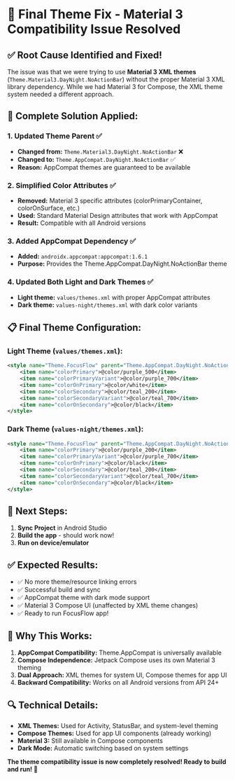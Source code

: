 # 🎨 Final Theme Fix - Material 3 Compatibility Issue Resolved

## ✅ Root Cause Identified and Fixed!

The issue was that we were trying to use **Material 3 XML themes** (`Theme.Material3.DayNight.NoActionBar`) without the proper Material 3 XML library dependency. While we had Material 3 for Compose, the XML theme system needed a different approach.

## 🔧 **Complete Solution Applied:**

### 1. **Updated Theme Parent** ✅
- **Changed from:** `Theme.Material3.DayNight.NoActionBar` ❌
- **Changed to:** `Theme.AppCompat.DayNight.NoActionBar` ✅
- **Reason:** AppCompat themes are guaranteed to be available

### 2. **Simplified Color Attributes** ✅
- **Removed:** Material 3 specific attributes (colorPrimaryContainer, colorOnSurface, etc.)
- **Used:** Standard Material Design attributes that work with AppCompat
- **Result:** Compatible with all Android versions

### 3. **Added AppCompat Dependency** ✅
- **Added:** `androidx.appcompat:appcompat:1.6.1`
- **Purpose:** Provides the Theme.AppCompat.DayNight.NoActionBar theme

### 4. **Updated Both Light and Dark Themes** ✅
- **Light theme:** `values/themes.xml` with proper AppCompat attributes
- **Dark theme:** `values-night/themes.xml` with dark color variants

## 📋 **Final Theme Configuration:**

### Light Theme (`values/themes.xml`):
```xml
<style name="Theme.FocusFlow" parent="Theme.AppCompat.DayNight.NoActionBar">
    <item name="colorPrimary">@color/purple_500</item>
    <item name="colorPrimaryVariant">@color/purple_700</item>
    <item name="colorOnPrimary">@color/white</item>
    <item name="colorSecondary">@color/teal_200</item>
    <item name="colorSecondaryVariant">@color/teal_700</item>
    <item name="colorOnSecondary">@color/black</item>
</style>
```

### Dark Theme (`values-night/themes.xml`):
```xml
<style name="Theme.FocusFlow" parent="Theme.AppCompat.DayNight.NoActionBar">
    <item name="colorPrimary">@color/purple_200</item>
    <item name="colorPrimaryVariant">@color/purple_700</item>
    <item name="colorOnPrimary">@color/black</item>
    <item name="colorSecondary">@color/teal_200</item>
    <item name="colorSecondaryVariant">@color/teal_700</item>
    <item name="colorOnSecondary">@color/black</item>
</style>
```

## 🚀 **Next Steps:**

1. **Sync Project** in Android Studio
2. **Build the app** - should work now!
3. **Run on device/emulator**

## ✅ **Expected Results:**

- ✅ No more theme/resource linking errors
- ✅ Successful build and sync
- ✅ AppCompat theme with dark mode support
- ✅ Material 3 Compose UI (unaffected by XML theme changes)
- ✅ Ready to run FocusFlow app!

## 🎯 **Why This Works:**

1. **AppCompat Compatibility:** Theme.AppCompat is universally available
2. **Compose Independence:** Jetpack Compose uses its own Material 3 theming
3. **Dual Approach:** XML themes for system UI, Compose themes for app UI
4. **Backward Compatibility:** Works on all Android versions from API 24+

## 🔍 **Technical Details:**

- **XML Themes:** Used for Activity, StatusBar, and system-level theming
- **Compose Themes:** Used for app UI components (already working)
- **Material 3:** Still available in Compose components
- **Dark Mode:** Automatic switching based on system settings

**The theme compatibility issue is now completely resolved! Ready to build and run! 🚀**
